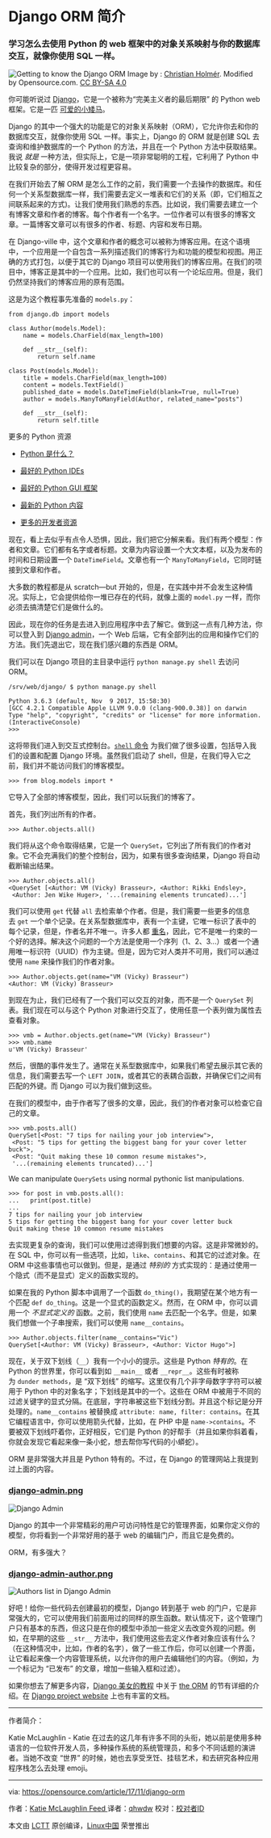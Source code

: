 Django ORM 简介
============================================================

### 学习怎么去使用 Python 的 web 框架中的对象关系映射与你的数据库交互，就像你使用 SQL 一样。


![Getting to know the Django ORM](https://opensource.com/sites/default/files/styles/image-full-size/public/lead-images/web-spider-frame-framework.png?itok=Rl2AG2Dc "Getting to know the Django ORM")
Image by : [Christian Holmér][10]. Modified by Opensource.com. [CC BY-SA 4.0][11]

你可能听说过 [Django][12]，它是一个被称为“完美主义者的最后期限” 的 Python web 框架。它是一匹 [可爱的小矮马][13]。

Django 的其中一个强大的功能是它的对象关系映射（ORM），它允许你去和你的数据库交互，就像你使用 SQL 一样。事实上，Django 的 ORM 就是创建 SQL 去查询和维护数据库的一个 Python 的方法，并且在一个 Python 方法中获取结果。 我说 _就是_ 一种方法，但实际上，它是一项非常聪明的工程，它利用了 Python 中比较复杂的部分，使得开发过程更容易。

在我们开始去了解 ORM 是怎么工作的之前，我们需要一个去操作的数据库。和任何一个关系型数据库一样，我们需要去定义一堆表和它们的关系（即，它们相互之间联系起来的方式)。让我们使用我们熟悉的东西。比如说，我们需要去建立一个有博客文章和作者的博客。每个作者有一个名字。一位作者可以有很多的博客文章。一篇博客文章可以有很多的作者、标题、内容和发布日期。

在 Django-ville 中，这个文章和作者的概念可以被称为博客应用。在这个语境中，一个应用是一个自包含一系列描述我们的博客行为和功能的模型和视图。用正确的方式打包，以便于其它的 Django 项目可以使用我们的博客应用。在我们的项目中，博客正是其中的一个应用。比如，我们也可以有一个论坛应用。但是，我们仍然坚持我们的博客应用的原有范围。

这是为这个教程事先准备的 `models.py`：

```
from django.db import models

class Author(models.Model):
    name = models.CharField(max_length=100)

    def __str__(self):
        return self.name

class Post(models.Model):
    title = models.CharField(max_length=100)
    content = models.TextField()
    published_date = models.DateTimeField(blank=True, null=True)
    author = models.ManyToManyField(Author, related_name="posts")

    def __str__(self):
        return self.title
```

更多的 Python 资源

*   [Python 是什么？][1]

*   [最好的 Python IDEs][2]

*   [最好的 Python GUI 框架][3]

*   [最新的 Python 内容][4]

*   [更多的开发者资源][5]

现在，看上去似乎有点令人恐惧，因此，我们把它分解来看。我们有两个模型：作者和文章。它们都有名字或者标题。文章为内容设置一个大文本框，以及为发布的时间和日期设置一个 `DateTimeField`。文章也有一个 `ManyToManyField`，它同时链接到文章和作者。

大多数的教程都是从 scratch—but 开始的，但是，在实践中并不会发生这种情况。实际上，它会提供给你一堆已存在的代码，就像上面的 `model.py` 一样，而你必须去搞清楚它们是做什么的。

因此，现在你的任务是去进入到应用程序中去了解它。做到这一点有几种方法，你可以登入到 [Django admin][14]，一个 Web 后端，它有全部列出的应用和操作它们的方法。我们先退出它，现在我们感兴趣的东西是 ORM。

我们可以在 Django 项目的主目录中运行 `python manage.py shell` 去访问 ORM。

```
/srv/web/django/ $ python manage.py shell

Python 3.6.3 (default, Nov  9 2017, 15:58:30)
[GCC 4.2.1 Compatible Apple LLVM 9.0.0 (clang-900.0.38)] on darwin
Type "help", "copyright", "credits" or "license" for more information.
(InteractiveConsole)
>>>
```

这将带我们进入到交互式控制台。[`shell` 命令][15] 为我们做了很多设置，包括导入我们的设置和配置 Django 环境。虽然我们启动了 shell，但是，在我们导入它之前，我们并不能访问我们的博客模型。

```
>>> from blog.models import *
```

它导入了全部的博客模型，因此，我们可以玩我们的博客了。

首先，我们列出所有的作者。

```
>>> Author.objects.all()
```

我们将从这个命令取得结果，它是一个 `QuerySet`，它列出了所有我们的作者对象。它不会充满我们的整个控制台，因为，如果有很多查询结果，Django 将自动截断输出结果。

```
>>> Author.objects.all()
<QuerySet [<Author: VM (Vicky) Brasseur>, <Author: Rikki Endsley>,
 <Author: Jen Wike Huger>, '...(remaining elements truncated)...']
```

我们可以使用 `get` 代替 `all` 去检索单个作者。但是，我们需要一些更多的信息去 `get` 一个单个记录。在关系型数据库中，表有一个主键，它唯一标识了表中的每个记录，但是，作者名并不唯一。许多人都 [重名][16]，因此，它不是唯一约束的一个好的选择。解决这个问题的一个方法是使用一个序列（1、2、3...）或者一个通用唯一标识符（UUID）作为主键。但是，因为它对人类并不可用，我们可以通过使用 `name` 来操作我们的作者对象。

```
>>> Author.objects.get(name="VM (Vicky) Brasseur")
<Author: VM (Vicky) Brasseur>
```

到现在为止，我们已经有了一个我们可以交互的对象，而不是一个 `QuerySet` 列表。我们现在可以与这个 Python 对象进行交互了，使用任意一个表列做为属性去查看对象。

```
>>> vmb = Author.objects.get(name="VM (Vicky) Brasseur")
>>> vmb.name
u'VM (Vicky) Brasseur'
```

然后，很酷的事件发生了。通常在关系型数据库中，如果我们希望去展示其它表的信息，我们需要去写一个 `LEFT JOIN`，或者其它的表耦合函数，并确保它们之间有匹配的外键。而 Django 可以为我们做到这些。

在我们的模型中，由于作者写了很多的文章，因此，我们的作者对象可以检查它自己的文章。

```
>>> vmb.posts.all()
QuerySet[<Post: "7 tips for nailing your job interview">,
 <Post: "5 tips for getting the biggest bang for your cover letter buck">,
 <Post: "Quit making these 10 common resume mistakes">,
 '...(remaining elements truncated)...']
```

We can manipulate `QuerySets` using normal pythonic list manipulations.

```
>>> for post in vmb.posts.all():
...   print(post.title)
...
7 tips for nailing your job interview
5 tips for getting the biggest bang for your cover letter buck
Quit making these 10 common resume mistakes
```

去实现更复杂的查询，我们可以使用过滤得到我们想要的内容。这是非常微妙的。在 SQL 中，你可以有一些选项，比如，`like`、`contains`、和其它的过滤对象。在 ORM 中这些事情也可以做到。但是，是通过 _特别的_ 方式实现的：是通过使用一个隐式（而不是显式）定义的函数实现的。

如果在我的 Python 脚本中调用了一个函数 `do_thing()`，我期望在某个地方有一个匹配 `def do_thing`。这是一个显式的函数定义。然而，在 ORM 中，你可以调用一个 _不显式定义的_  函数。之前，我们使用 `name` 去匹配一个名字。但是，如果我们想做一个子串搜索，我们可以使用 `name__contains`。

```
>>> Author.objects.filter(name__contains="Vic")
QuerySet[<Author: VM (Vicky) Brasseur>, <Author: Victor Hugo">]
```

现在，关于双下划线（`__`）我有一个小小的提示。这些是 Python _特有的_。在 Python 的世界里，你可以看到如 `__main__` 或者 `__repr__`。这些有时被称为 `dunder methods`，是 “双下划线” 的缩写。这里仅有几个非字母数字字符可以被用于 Python 中的对象名字；下划线是其中的一个。这些在 ORM 中被用于不同的过滤关键字的显式分隔。在底层，字符串被这些下划线分割。并且这个标记是分开处理的。`name__contains` 被替换成 `attribute: name, filter: contains`。在其它编程语言中，你可以使用箭头代替，比如，在 PHP 中是 `name->contains`。不要被双下划线吓着你，正好相反，它们是 Python 的好帮手（并且如果你斜着看，你就会发现它看起来像一条小蛇，想去帮你写代码的小蟒蛇）。

ORM 是非常强大并且是 Python 特有的。不过，在 Django 的管理网站上我提到过上面的内容。

### [django-admin.png][6]

![Django Admin](https://opensource.com/sites/default/files/u128651/django-admin.png "Django Admin")

Django 的其中一个非常精彩的用户可访问特性是它的管理界面，如果你定义你的模型，你将看到一个非常好用的基于 web 的编辑门户，而且它是免费的。

ORM，有多强大？

### [django-admin-author.png][7]

![Authors list in Django Admin](https://opensource.com/sites/default/files/u128651/django-admin-author.png "Authors list in Django Admin")

好吧！给你一些代码去创建最初的模型，Django 转到基于 web 的门户，它是非常强大的，它可以使用我们前面用过的同样的原生函数。默认情况下，这个管理门户只有基本的东西，但这只是在你的模型中添加一些定义去改变外观的问题。例如，在早期的这些 `__str__` 方法中，我们使用这些去定义作者对象应该有什么？（在这种情况中，比如，作者的名字），做了一些工作后，你可以创建一个界面，让它看起来像一个内容管理系统，以允许你的用户去编辑他们的内容。（例如，为一个标记为 “已发布” 的文章，增加一些输入框和过滤）。

如果你想去了解更多内容，[Django 美女的教程][17] 中关于 [the ORM][18] 的节有详细的介绍。在 [Django project website][19] 上也有丰富的文档。

--------------------------------------------------------------------------------

作者简介：

Katie McLaughlin - Katie 在过去的这几年有许多不同的头衔，她以前是使用多种语言的一位软件开发人员，多种操作系统的系统管理员，和多个不同话题的演讲者。当她不改变 “世界” 的时候，她也去享受烹饪、挂毯艺术，和去研究各种应用程序栈怎么去处理 emoji。

------------------------

via: https://opensource.com/article/17/11/django-orm

作者：[Katie McLaughlin Feed ][a]
译者：[qhwdw](https://github.com/qhwdw)
校对：[校对者ID](https://github.com/校对者ID)

本文由 [LCTT](https://github.com/LCTT/TranslateProject) 原创编译，[Linux中国](https://linux.cn/) 荣誉推出

[a]:https://opensource.com/users/glasnt
[1]:https://opensource.com/resources/python?intcmp=7016000000127cYAAQ
[2]:https://opensource.com/resources/python/ides?intcmp=7016000000127cYAAQ
[3]:https://opensource.com/resources/python/gui-frameworks?intcmp=7016000000127cYAAQ
[4]:https://opensource.com/tags/python?intcmp=7016000000127cYAAQ
[5]:https://developers.redhat.com/?intcmp=7016000000127cYAAQ
[6]:https://opensource.com/file/377811
[7]:https://opensource.com/file/377816
[8]:https://opensource.com/article/17/11/django-orm?rate=iwO0q67yiUUPweMIMoyLbbYyhK5RTOOzEtyiNkJ0eBE
[9]:https://opensource.com/user/41661/feed
[10]:https://www.flickr.com/people/crsan/
[11]:https://creativecommons.org/licenses/by-sa/4.0/
[12]:https://www.djangoproject.com/
[13]:http://www.djangopony.com/
[14]:https://docs.djangoproject.com/en/1.11/ref/contrib/admin/
[15]:https://docs.djangoproject.com/en/1.11/ref/django-admin/#shell
[16]:https://2016.katieconf.xyz/
[17]:https://djangogirls.org/
[18]:https://tutorial.djangogirls.org/en/django_orm/
[19]:https://docs.djangoproject.com/en/1.11/topics/db/
[20]:https://opensource.com/users/glasnt
[21]:https://opensource.com/users/glasnt
[22]:https://opensource.com/article/17/11/django-orm#comments
